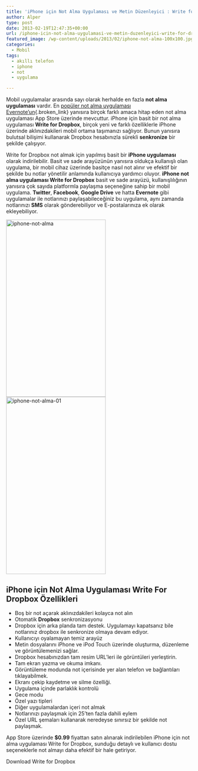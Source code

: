```yaml
---
title: 'iPhone için Not Alma Uygulaması ve Metin Düzenleyici : Write for Dropbox'
author: Alper
type: post
date: 2013-02-19T12:47:35+00:00
url: /iphone-icin-not-alma-uygulamasi-ve-metin-duzenleyici-write-for-dropbox/
featured_image: /wp-content/uploads/2013/02/iphone-not-alma-100x100.jpg
categories:
  - Mobil
tags:
  - akıllı telefon
  - iphone
  - not
  - uygulama

---
```

Mobil uygulamalar arasında sayı olarak herhalde en fazla **not alma uygulaması** vardır. En [popüler not alma uygulaması Evernote&#8217;un][1]{.broken_link} yanısıra birçok farklı amaca hitap eden not alma uygulaması App Store üzerinde mevcuttur. iPhone için basit bir not alma uygulaması **Write for Dropbox**, birçok yeni ve farklı özelliklerle iPhone üzerinde aklınızdakileri mobil ortama taşımanızı sağlıyor. Bunun yanısıra bulutsal bilişimi kullanarak Dropbox hesabınızla sürekli **senkronize** bir şekilde çalışıyor.

Write for Dropbox not almak için yapılmış basit bir **iPhone uygulaması** olarak indirilebilir. Basit ve sade arayüzünün yanısıra oldukça kullanışlı olan uygulama, bir mobil cihaz üzerinde basitçe nasıl not alınır ve efektif bir şekilde bu notlar yönetilir anlamında kullanıcıya yardımcı oluyor. **iPhone not alma uygulaması Write for Dropbox** basit ve sade arayüzü, kullanışlılığının yanısıra çok sayıda platformla paylaşma seçeneğine sahip bir mobil uygulama. **Twitter**, **Facebook**, **Google Drive** ve hatta **Evernote** gibi uygulamalar ile notlarınızı paylaşabileceğiniz bu uygulama, aynı zamanda notlarınızı **SMS** olarak gönderebiliyor ve E-postalarınıza ek olarak ekleyebiliyor.

<img class="alignnone size-full wp-image-12089" alt="iphone-not-alma" src="https://www.murekkep.org/wp-content/uploads/2013/02/iphone-not-alma.jpg" width="270" height="480" srcset="https://www.murekkep.org/wp-content/uploads/2013/02/iphone-not-alma.jpg 270w, https://www.murekkep.org/wp-content/uploads/2013/02/iphone-not-alma-225x400.jpg 225w, https://www.murekkep.org/wp-content/uploads/2013/02/iphone-not-alma-28x50.jpg 28w, https://www.murekkep.org/wp-content/uploads/2013/02/iphone-not-alma-56x100.jpg 56w, https://www.murekkep.org/wp-content/uploads/2013/02/iphone-not-alma-112x200.jpg 112w, https://www.murekkep.org/wp-content/uploads/2013/02/iphone-not-alma-171x305.jpg 171w" sizes="(max-width: 270px) 100vw, 270px" /><img class="alignnone size-full wp-image-12090" alt="iphone-not-alma-01" src="https://www.murekkep.org/wp-content/uploads/2013/02/iphone-not-alma-01.jpg" width="270" height="480" srcset="https://www.murekkep.org/wp-content/uploads/2013/02/iphone-not-alma-01.jpg 270w, https://www.murekkep.org/wp-content/uploads/2013/02/iphone-not-alma-01-225x400.jpg 225w, https://www.murekkep.org/wp-content/uploads/2013/02/iphone-not-alma-01-28x50.jpg 28w, https://www.murekkep.org/wp-content/uploads/2013/02/iphone-not-alma-01-56x100.jpg 56w, https://www.murekkep.org/wp-content/uploads/2013/02/iphone-not-alma-01-112x200.jpg 112w, https://www.murekkep.org/wp-content/uploads/2013/02/iphone-not-alma-01-171x305.jpg 171w" sizes="(max-width: 270px) 100vw, 270px" /> 

## iPhone için Not Alma Uygulaması Write For Dropbox Özellikleri

  * Boş bir not açarak aklınızdakileri kolayca not alın
  * Otomatik **Dropbox** senkronizasyonu
  * Dropbox için arka planda tam destek. Uygulamayı kapatsanız bile notlarınız dropbox ile senkronize olmaya devam ediyor.
  * Kullanıcıyı oyalamayan temiz arayüz
  * Metin dosyalarını iPhone ve iPod Touch üzerinde oluşturma, düzenleme ve görüntülemenizi sağlar.
  * Dropbox hesabınızdan tam resim URL&#8217;leri ile görüntüleri yerleştirin.
  * Tam ekran yazma ve okuma imkanı.
  * Görüntüleme modunda not içerisinde yer alan telefon ve bağlantıları tıklayabilmek.
  * Ekranı çekip kaydetme ve silme özelliği.
  * Uygulama içinde parlaklık kontrolü
  * Gece modu
  * Özel yazı tipleri
  * Diğer uygulamalardan içeri not almak
  * Notlarınızı paylaşmak için 25&#8217;ten fazla dahili eylem
  * Özel URL şemaları kullanarak neredeyse sınırsız bir şekilde not paylaşmak.

App Store üzerinde **$0.99** fiyattan satın alınarak indirilebilen iPhone için not alma uygulaması Write for Dropbox, sunduğu detaylı ve kullanıcı dostu seçeneklerle not almayı daha efektif bir hale getiriyor.

Download Write for Dropbox

 [1]: https://www.murekkep.org/evernote-android-uygulamasi-ile-her-yerde-not-alin-8686 "Evernote Android Uygulaması ile Her Yerde Not Alın"